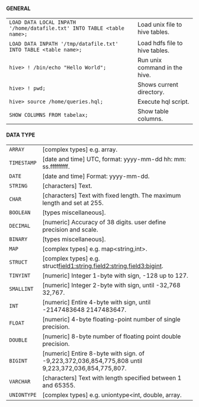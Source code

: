 #### GENERAL
|||
|-|-|
`LOAD DATA LOCAL INPATH '/home/datafile.txt' INTO TABLE <table name>;`|Load unix file to hive tables.
`LOAD DATA INPATH '/tmp/datafile.txt' INTO TABLE <table name>;`|Load hdfs file to hive tables.
`hive> ! /bin/echo "Hello World";`|Run unix command in the hive.
`hive> ! pwd;`|Shows current directory.
`hive> source /home/queries.hql;`|Execute hql script.
`SHOW COLUMNS FROM tabelax;`|Show table columns.
#### DATA TYPE
|||
|-|-|
`ARRAY`|[complex types] e.g. array<string>.
`TIMESTAMP`|[date and time] UTC, format: yyyy-mm-dd hh: mm: ss.fffffffff.
`DATE`|[date and time] Format: yyyy-mm-dd.
`STRING`|[characters] Text.
`CHAR`|[characters] Text with fixed length. The maximum length and set at 255.
`BOOLEAN`|[types miscellaneous].
`DECIMAL`|[numeric] Accuracy of 38 digits. user define precision and scale.
`BINARY`|[types miscellaneous].
`MAP`|[complex types] e.g. map<string,int>.
`STRUCT`|[complex types] e.g. struct<field1:string,field2:string,field3:bigint>.
`TINYINT`|[numeric] Integer 1-byte with sign, -128 up to 127.
`SMALLINT`|[numeric] Integer 2-byte with sign, until -32,768 32,767.
`INT`|[numeric] Entire 4-byte with sign, until -2147483648 2147483647.
`FLOAT`|[numeric] 4-byte floating-point number of single precision.
`DOUBLE`|[numeric] 8-byte number of floating point double precision.
`BIGINT`|[numeric] Entire 8-byte with sign. of -9,223,372,036,854,775,808 until 9,223,372,036,854,775,807.
`VARCHAR`|[characters] Text with length specified between 1 and 65355.
`UNIONTYPE`|[complex types] e.g. uniontype<int, double, array<string>.
